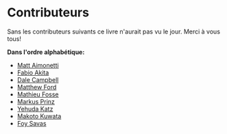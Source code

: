 # Contributeurs

Sans les contributeurs suivants ce livre n'aurait pas vu le jour. Merci à vous tous!

**Dans l'ordre alphabétique:**

* [Matt Aimonetti](http://merbist.com)
* [Fabio Akita](http://akitaonrails.com)
* [Dale Campbell](http://corrupt.save-state.net/)
* [Matthew Ford](http://github.com/deimos1986)
* [Mathieu Fosse](http://blog.kawooa.org)
* [Markus Prinz](http://blog.nuclearsquid.com/)
* [Yehuda Katz](http://yehudakatz.com)
* [Makoto Kuwata](http://www.kuwata-lab.com/)
* [Foy Savas](http://foysavas.com/)